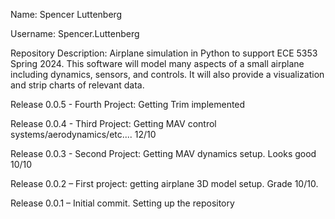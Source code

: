 Name: Spencer Luttenberg

Username: Spencer.Luttenberg

Repository Description: Airplane simulation in Python to support ECE 5353 Spring 2024. This software will model many aspects of a small airplane including dynamics, sensors, and controls. It will also provide a visualization and strip charts of relevant data.

Release 0.0.5 - Fourth Project: Getting Trim implemented

Release 0.0.4 - Third Project: Getting MAV control systems/aerodynamics/etc.... 12/10

Release 0.0.3 - Second Project: Getting MAV dynamics setup. Looks good 10/10

Release 0.0.2 – First project: getting airplane 3D model setup. Grade 10/10.

Release 0.0.1 – Initial commit. Setting up the repository